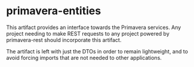 # primavera-entities
This artifact provides an interface towards the Primavera services. Any project needing to make REST requests
to any project powered by primavera-rest should incorporate this artifact.

The artifact is left with just the DTOs in order to remain lightweight, and to avoid forcing imports that
are not needed to other applications.